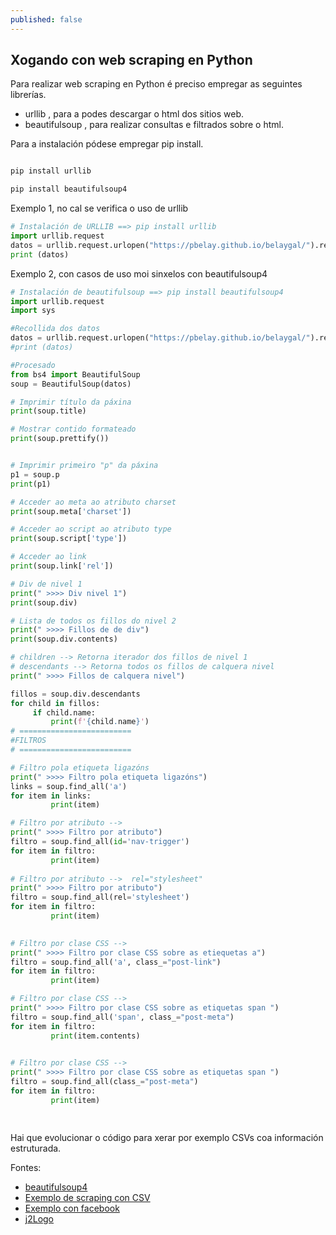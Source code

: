 ```yaml
---
published: false
---
```

## Xogando con web scraping en Python
Para realizar web scraping en Python é preciso empregar as seguintes librerías.
* urllib , para a podes descargar o html dos sitios web.
* beautifulsoup , para realizar consultas e filtrados sobre o html. 

Para a instalación pódese empregar pip install. 
```bash

pip install urllib 

pip install beautifulsoup4 
```
Exemplo 1, no cal se verifica o uso de urllib

```python
# Instalación de URLLIB ==> pip install urllib 
import urllib.request
datos = urllib.request.urlopen("https://pbelay.github.io/belaygal/").read().decode()
print (datos)
```

Exemplo 2, con casos de uso moi sinxelos con beautifulsoup4

```python
# Instalación de beautifulsoup ==> pip install beautifulsoup4 
import urllib.request
import sys

#Recollida dos datos
datos = urllib.request.urlopen("https://pbelay.github.io/belaygal/").read().decode()
#print (datos)

#Procesado 
from bs4 import BeautifulSoup
soup = BeautifulSoup(datos)

# Imprimir título da páxina
print(soup.title)

# Mostrar contido formateado
print(soup.prettify())


# Imprimir primeiro "p" da páxina
p1 = soup.p
print(p1)

# Acceder ao meta ao atributo charset
print(soup.meta['charset'])

# Acceder ao script ao atributo type
print(soup.script['type'])

# Acceder ao link 
print(soup.link['rel'])

# Div de nivel 1
print(" >>>> Div nivel 1")
print(soup.div)

# Lista de todos os fillos do nivel 2
print(" >>>> Fillos de de div")
print(soup.div.contents)

# children --> Retorna iterador dos fillos de nivel 1
# descendants --> Retorna todos os fillos de calquera nivel
print(" >>>> Fillos de calquera nivel")

fillos = soup.div.descendants
for child in fillos:
     if child.name:
         print(f'{child.name}')
# =========================
#FILTROS
# =========================

# Filtro pola etiqueta ligazóns
print(" >>>> Filtro pola etiqueta ligazóns")
links = soup.find_all('a')
for item in links:
         print(item)

# Filtro por atributo --> 
print(" >>>> Filtro por atributo")
filtro = soup.find_all(id='nav-trigger')
for item in filtro:
         print(item)
		 
# Filtro por atributo -->  rel="stylesheet"
print(" >>>> Filtro por atributo")
filtro = soup.find_all(rel='stylesheet')
for item in filtro:
         print(item)	 
		 

# Filtro por clase CSS -->  
print(" >>>> Filtro por clase CSS sobre as etiequetas a")
filtro = soup.find_all('a', class_="post-link")
for item in filtro:
         print(item)	

# Filtro por clase CSS -->  
print(" >>>> Filtro por clase CSS sobre as etiquetas span ")
filtro = soup.find_all('span', class_="post-meta")
for item in filtro:
         print(item.contents)
		 

# Filtro por clase CSS -->  
print(" >>>> Filtro por clase CSS sobre as etiquetas span ")
filtro = soup.find_all(class_="post-meta")
for item in filtro:
         print(item)

		 
```

Hai que evolucionar o código para xerar por exemplo CSVs coa información estruturada.

Fontes: 
* [beautifulsoup4](https://pypi.org/project/beautifulsoup4/)
* [Exemplo de scraping con CSV](https://pharos.sh/guia-para-analizar-html-con-beautifulsoup-en-python/)
* [Exemplo con facebook](https://es.acervolima.com/implementando-web-scraping-en-python-con-beautifulsoup/)
* [j2Logo](https://j2logo.com/python/web-scraping-con-python-guia-inicio-beautifulsoup/)

